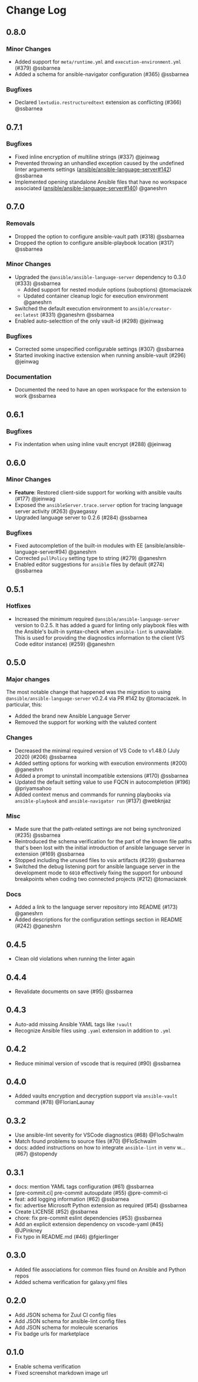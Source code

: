 <!-- markdownlint-disable no-duplicate-heading -->
# Change Log

## 0.8.0

### Minor Changes

* Added support for `meta/runtime.yml` and `execution-environment.yml` (#379) @ssbarnea
* Added a schema for ansible-navigator configuration (#365) @ssbarnea

### Bugfixes

* Declared `lextudio.restructuredtext` extension as conflicting (#366) @ssbarnea

## 0.7.1

### Bugfixes

* Fixed inline encryption of multiline strings (#337) @jeinwag
* Prevented throwing an unhandled exception caused by the undefined linter
  arguments settings
  ([ansible/ansible-language-server#142](https://github.com/ansible/ansible-language-server/pull/142))
  @ssbarnea
* Implemented opening standalone Ansible files that have no workspace
  associated
  ([ansible/ansible-language-server#140](https://github.com/ansible/ansible-language-server/pull/140))
  @ganeshrn

## 0.7.0

### Removals

* Dropped the option to configure ansible-vault path (#318) @ssbarnea
* Dropped the option to configure ansible-playbook location (#317) @ssbarnea

### Minor Changes

* Upgraded the `@ansible/ansible-language-server` dependency to 0.3.0 (#333) @ssbarnea
  * Added support for nested module options (suboptions) @tomaciazek
  * Updated container cleanup logic for execution environment @ganeshrn
* Switched the default execution environment to `ansible/creator-ee:latest`
  (#331) @ganeshrn @ssbarnea
* Enabled auto-selecttion of the only vault-id (#298) @jeinwag

### Bugfixes

* Corrected some unspecified configurable settings (#307) @ssbarnea
* Started invoking inactive extension when running ansible-vault (#296) @jeinwag

### Documentation

* Documented the need to have an open workspace for the extension to work @ssbarnea

## 0.6.1

### Bugfixes

* Fix indentation when using inline vault encrypt (#288) @jeinwag

## 0.6.0

### Minor Changes

* **Feature**: Restored client-side support for working with ansible
  vaults (#177) @jeinwag
* Exposed the `ansibleServer.trace.server` option for tracing language
  server activity (#263) @yaegassy
* Upgraded language server to 0.2.6 (#284) @ssbarnea

### Bugfixes

* Fixed autocompletion of the built-in modules with EE
  (ansible/ansible-language-server#94) @ganeshrn
* Corrected `pullPolicy` setting type to string (#279) @ganeshrn
* Enabled editor suggestions for `ansible` files by default
  (#274) @ssbarnea

## 0.5.1

### Hotfixes

* Increased the minimum required `@ansible/ansible-language-server`
  version to 0.2.5. It has added a guard for linting only playbook
  files with the Ansible's built-in syntax-check when `ansible-lint`
  is unavailable. This is used for providing the diagnostics
  information to the client (VS Code editor instance) (#259)
  @ganeshrn

## 0.5.0

### Major changes

The most notable change that happened was the migration to using
`@ansible/ansible-language-server` v0.2.4 via PR #142 by @tomaciazek.
In particular, this:

* Added the brand new Ansible Language Server
* Removed the support for working with the valuted content

### Changes

* Decreased the minimal required version of VS Code to v1.48.0 (July
  2020) (#206) @ssbarnea
* Added setting options for working with execution environments (#200)
  @ganeshrn
* Added a prompt to uninstall incompatible extensions (#170) @ssbarnea
* Updated the default setting value to use FQCN in autocompletion (#196)
  @priyamsahoo
* Added context menus and commands for running playbooks via
  `ansible-playbook` and `ansible-navigator run` (#137) @webknjaz

### Misc

* Made sure that the path-related settings are not being synchronized
  (#235) @ssbarnea
* Reintroduced the schema verification for the part of the known file
  paths that's been lost with the initial introduction of ansible language
  server in extension (#169) @ssbarnea
* Stopped including the unused files to vsix artifacts (#239) @ssbarnea
* Switched the debug listening port for ansible language server in the
  development mode to `6010` effectively fixing the support for unbound
  breakpoints when coding two connected projects (#212) @tomaciazek

### Docs

* Added a link to the language server repository into README
  (#173) @ganeshrn
* Added descriptions for the configuration settings section in README
  (#242) @ganeshrn

## 0.4.5

* Clean old violations when running the linter again

## 0.4.4

* Revalidate documents on save (#95) @ssbarnea

## 0.4.3

* Auto-add missing Ansible YAML tags like `!vault`
* Recognize Ansible files using `.yaml` extension in addition to `.yml`

## 0.4.2

* Reduce minimal version of vscode that is required (#90) @ssbarnea

## 0.4.0

* Added vaults encryption and decryption support via `ansible-vault`
  command (#78) @FlorianLaunay

## 0.3.2

* Use ansible-lint severity for VSCode diagnostics (#68) @FloSchwalm
* Match found problems to source files (#70) @FloSchwalm
* docs: added instructions on how to integrate `ansible-lint` in venv
  w… (#67) @stopendy

## 0.3.1

* docs: mention YAML tags configuration (#61) @ssbarnea
* [pre-commit.ci] pre-commit autoupdate (#55) @pre-commit-ci
* feat: add logging information (#62) @ssbarnea
* fix: advertise Microsoft Python extension as required (#54) @ssbarnea
* Create LICENSE (#52) @ssbarnea
* chore: fix pre-commit eslint dependencies (#53) @ssbarnea
* Add an explicit extension dependency on vscode-yaml (#45) @JPinkney
* Fix typo in README.md (#46) @fgierlinger

## 0.3.0

* Added file associations for common files found on Ansible
  and Python repos
* Added schema verification for galaxy.yml files

## 0.2.0

* Add JSON schema for Zuul CI config files
* Add JSON schema for ansible-lint config files
* Add JSON schema for molecule scenarios
* Fix badge urls for marketplace

## 0.1.0

* Enable schema verification
* Fixed screenshot markdown image url
